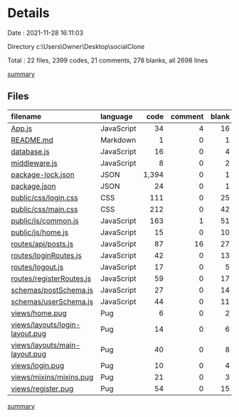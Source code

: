 # Details

Date : 2021-11-28 16:11:03

Directory c:\Users\Owner\Desktop\socialClone

Total : 22 files,  2399 codes, 21 comments, 278 blanks, all 2698 lines

[summary](results.md)

## Files
| filename | language | code | comment | blank | total |
| :--- | :--- | ---: | ---: | ---: | ---: |
| [App.js](/App.js) | JavaScript | 34 | 4 | 16 | 54 |
| [README.md](/README.md) | Markdown | 1 | 0 | 1 | 2 |
| [database.js](/database.js) | JavaScript | 16 | 0 | 4 | 20 |
| [middleware.js](/middleware.js) | JavaScript | 8 | 0 | 2 | 10 |
| [package-lock.json](/package-lock.json) | JSON | 1,394 | 0 | 1 | 1,395 |
| [package.json](/package.json) | JSON | 24 | 0 | 1 | 25 |
| [public/css/login.css](/public/css/login.css) | CSS | 111 | 0 | 25 | 136 |
| [public/css/main.css](/public/css/main.css) | CSS | 212 | 0 | 42 | 254 |
| [public/js/common.js](/public/js/common.js) | JavaScript | 163 | 1 | 51 | 215 |
| [public/js/home.js](/public/js/home.js) | JavaScript | 15 | 0 | 10 | 25 |
| [routes/api/posts.js](/routes/api/posts.js) | JavaScript | 87 | 16 | 27 | 130 |
| [routes/loginRoutes.js](/routes/loginRoutes.js) | JavaScript | 42 | 0 | 13 | 55 |
| [routes/logout.js](/routes/logout.js) | JavaScript | 17 | 0 | 5 | 22 |
| [routes/registerRoutes.js](/routes/registerRoutes.js) | JavaScript | 59 | 0 | 17 | 76 |
| [schemas/postSchema.js](/schemas/postSchema.js) | JavaScript | 27 | 0 | 14 | 41 |
| [schemas/userSchema.js](/schemas/userSchema.js) | JavaScript | 44 | 0 | 11 | 55 |
| [views/home.pug](/views/home.pug) | Pug | 6 | 0 | 2 | 8 |
| [views/layouts/login-layout.pug](/views/layouts/login-layout.pug) | Pug | 14 | 0 | 6 | 20 |
| [views/layouts/main-layout.pug](/views/layouts/main-layout.pug) | Pug | 40 | 0 | 8 | 48 |
| [views/login.pug](/views/login.pug) | Pug | 10 | 0 | 4 | 14 |
| [views/mixins/mixins.pug](/views/mixins/mixins.pug) | Pug | 21 | 0 | 3 | 24 |
| [views/register.pug](/views/register.pug) | Pug | 54 | 0 | 15 | 69 |

[summary](results.md)